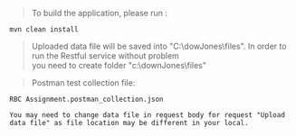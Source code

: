 >  To build the application, please run :   
    
    mvn clean install

>  Uploaded data file will be saved into "C:\dowJones\files".  In order to run the Restful service without problem   
    you need to create folder "c:\downJones\files"

>   Postman test collection file:

    RBC Assignment.postman_collection.json
    
    You may need to change data file in request body for request "Upload data file" as file location may be different in your local. 

